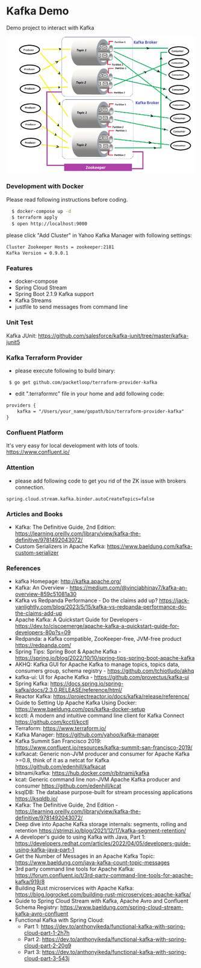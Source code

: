 Kafka Demo
==========
Demo project to interact with Kafka

![Kafka Internal](kafka-internal.png)

### Development with Docker

Please read following instructions before coding.

```bash
  $ docker-compose up -d
  $ terraform apply
  $ open http://localhost:9000
```

please click "Add Cluster" in Yahoo Kafka Manager with following settings:

```
Cluster Zookeeper Hosts = zookeeper:2181
Kafka Version = 0.9.0.1
```

### Features

* docker-compose
* Spring Cloud Stream
* Spring Boot 2.1.9 Kafka support
* Kafka Streams
* justfile to send messages from command line

### Unit Test

Kafka JUnit: https://github.com/salesforce/kafka-junit/tree/master/kafka-junit5

### Kafka Terraform Provider

* please execute following to build binary:

```
 $ go get github.com/packetloop/terraform-provider-kafka
```

* edit ".terraformrc" file in your home and add following code:

```hcl
providers {
    kafka = "/Users/your_name/gopath/bin/terraform-provider-kafka"
}
```

### Confluent Platform

It's very easy for local development with lots of tools.  https://www.confluent.io/

### Attention

* please add following code to get you rid of the ZK issue with brokers connection.

```
spring.cloud.stream.kafka.binder.autoCreateTopics=false
```

### Articles and Books

* Kafka: The Definitive Guide, 2nd Edition: https://learning.oreilly.com/library/view/kafka-the-definitive/9781492043072/
* Custom Serializers in Apache Kafka: https://www.baeldung.com/kafka-custom-serializer

### References

* kafka Homepage:  http://kafka.apache.org/
* Kafka: An Overview - https://medium.com/@vinciabhinav7/kafka-an-overview-859c51081a30
* Kafka vs Redpanda Performance - Do the claims add up? https://jack-vanlightly.com/blog/2023/5/15/kafka-vs-redpanda-performance-do-the-claims-add-up
* Apache Kafka: A Quickstart Guide for Developers - https://dev.to/ciscoemerge/apache-kafka-a-quickstart-guide-for-developers-80p?s=09
* Redpanda: a Kafka compatible, ZooKeeper-free, JVM-free product https://redpanda.com/
* Spring Tips: Spring Boot & Apache Kafka - https://spring.io/blog/2022/10/10/spring-tips-spring-boot-apache-kafka
* AKHQ: Kafka GUI for Apache Kafka to manage topics, topics data, consumers group, schema registry - https://github.com/tchiotludo/akhq
* kafka-ui: UI for Apache Kafka - https://github.com/provectus/kafka-ui
* Spring Kafka: https://docs.spring.io/spring-kafka/docs/2.3.0.RELEASE/reference/html/
* Reactor Kafka: https://projectreactor.io/docs/kafka/release/reference/
* Guide to Setting Up Apache Kafka Using Docker: https://www.baeldung.com/ops/kafka-docker-setup
* kcctl: A modern and intuitive command line client for Kafka Connect https://github.com/kcctl/kcctl
* Terraform: https://www.terraform.io/
* Kafka Manager: https://github.com/yahoo/kafka-manager
* Kafka Summit San Francisco 2019: https://www.confluent.io/resources/kafka-summit-san-francisco-2019/
* kafkacat: Generic non-JVM producer and consumer for Apache Kafka >=0.8, think of it as a netcat for Kafka https://github.com/edenhill/kafkacat
* bitnami/kafka: https://hub.docker.com/r/bitnami/kafka
* kcat: Generic command line non-JVM Apache Kafka producer and consumer https://github.com/edenhill/kcat
* ksqlDB: The database purpose-built for stream processing applications https://ksqldb.io/
* Kafka: The Definitive Guide, 2nd Edition - https://learning.oreilly.com/library/view/kafka-the-definitive/9781492043072/
* Deep dive into Apache Kafka storage internals: segments, rolling and retention https://strimzi.io/blog/2021/12/17/kafka-segment-retention/
* A developer's guide to using Kafka with Java, Part 1: https://developers.redhat.com/articles/2022/04/05/developers-guide-using-kafka-java-part-1
* Get the Number of Messages in an Apache Kafka Topic: https://www.baeldung.com/java-kafka-count-topic-messages
* 3rd party command line tools for Apache Kafka: https://forum.confluent.io/t/3rd-party-command-line-tools-for-apache-kafka/919/8
* Building Rust microservices with Apache Kafka: https://blog.logrocket.com/building-rust-microservices-apache-kafka/
* Guide to Spring Cloud Stream with Kafka, Apache Avro and Confluent Schema Registry: https://www.baeldung.com/spring-cloud-stream-kafka-avro-confluent
* Functional Kafka with Spring Cloud:
   - Part 1:  https://dev.to/anthonyikeda/functional-kafka-with-spring-cloud-part-1-2h7h
   - Part 2:  https://dev.to/anthonyikeda/functional-kafka-with-spring-cloud-part-2-20g9
   - Part 3:  https://dev.to/anthonyikeda/functional-kafka-with-spring-cloud-part-3-543j

